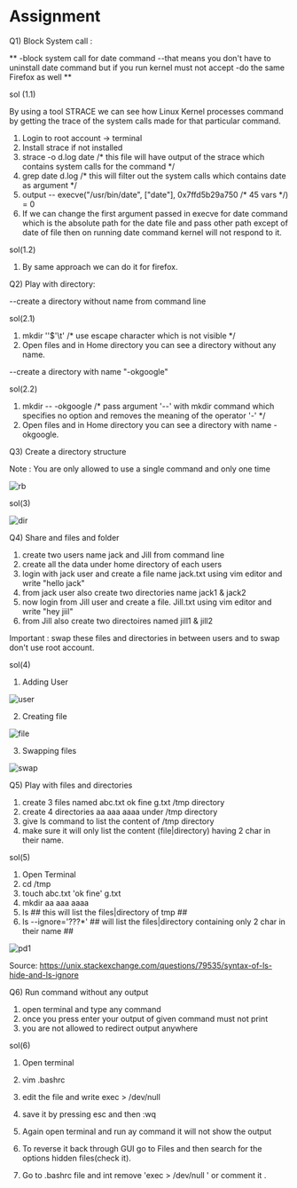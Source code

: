 # Assignment 

Q1) Block System call : 

** -block system call for date command 
  --that means you don't have to uninstall date command but if you run kernel must not accept 
-do the same Firefox as well **

sol (1.1)

By using a tool STRACE we can see how Linux Kernel processes command by getting the trace of the system calls made for that particular command.
1) Login to root account -> terminal
2) Install strace if not installed
3) strace -o d.log date    /* this file will have output of the strace which contains system calls for the command */
4) grep date d.log    /* this will filter out the system calls which contains date as argument */
5) output -- execve("/usr/bin/date", ["date"], 0x7ffd5b29a750 /* 45 vars */) = 0
6) If we can change the first argument passed in execve for date command which is the absolute path for the date file and pass other path except of date of file then on running 
   date command kernel will not respond to it.

sol(1.2)   

1) By same approach we can do it for firefox.

Q2) Play with directory: 

--create a directory without name from command line

sol(2.1)

1) mkdir ''$'\t'     /* use escape character which is not visible */
2) Open files and in Home directory you can see a directory without any name.

--create a directory with name "-okgoogle"

sol(2.2)

1) mkdir -- -okgoogle   /* pass argument '--' with mkdir command which specifies no option and removes the meaning of the operator '-' */
2) Open files and in Home directory you can see a directory with name -okgoogle.

Q3) Create a directory structure 

Note :   You are only allowed to use a single command and only one time


![rb](https://user-images.githubusercontent.com/53777994/86042045-37918100-ba64-11ea-9f46-6ce78386a129.png)


sol(3)


![dir](https://user-images.githubusercontent.com/53777994/86041734-bb973900-ba63-11ea-8e7a-906ce5875f4a.PNG)


Q4) Share and files and folder 


1) create two users name jack and Jill  from command line
2) create all the data under home directory of each users 
3) login with jack user and create a file name  jack.txt using vim editor and write "hello jack"
4) from jack user also create two directories name jack1 & jack2 
5) now login from Jill user and create a file. Jill.txt using vim editor and write "hey jiil"
6) from Jill also create two directoires named jill1 & jill2 

Important :  swap these files and directories in between users  and to swap don't use root account.

sol(4)

1) Adding User

![user](https://user-images.githubusercontent.com/53777994/86048577-5d238800-ba6e-11ea-960e-958a782e27b3.PNG)

2) Creating file

![file](https://user-images.githubusercontent.com/53777994/86048579-5dbc1e80-ba6e-11ea-9fbd-6abe734b4b33.PNG)


3) Swapping files

![swap](https://user-images.githubusercontent.com/53777994/86048592-6280d280-ba6e-11ea-9629-077dee25ee9c.PNG)


Q5)  Play with files and directories 

 1) create  3 files named   abc.txt  ok  fine  g.txt  /tmp directory 
 2) create  4  directories   aa aaa aaaa  under  /tmp directory 
 3) give ls command to  list the content of  /tmp directory 
 4) make sure it will only list the content (file|directory)  having 2 char in their name.
 
 sol(5)
 
 1) Open Terminal
 2) cd /tmp
 3) touch abc.txt 'ok fine' g.txt
 4) mkdir aa aaa aaaa
 5) ls   ## this will list the files|directory of tmp ##
 6) ls --ignore='???*' ## will list the files|directory containing only 2 char in their name ##
 
![pd1](https://user-images.githubusercontent.com/53777994/87027664-1e729800-c1fb-11ea-8778-410942e9a2fd.PNG)


 Source: https://unix.stackexchange.com/questions/79535/syntax-of-ls-hide-and-ls-ignore
 
 
 Q6) Run command without any output 

  1) open terminal and type any command 
  2) once you press enter your output of given command must not  print
  3) you are not allowed to redirect output anywhere 
  
  sol(6)
  
 1) Open terminal
 2) vim .bashrc
 3) edit the file and write exec > /dev/null 
 4) save it by pressing esc and then :wq
 5) Again open terminal and run ay command it will not show the output
 
 
 
 1) To reverse it back through GUI go to Files and then search for the options hidden files(check it).
 2) Go to .bashrc file and int remove 'exec > /dev/null ' or comment it .
 
 
 
 
 
 


